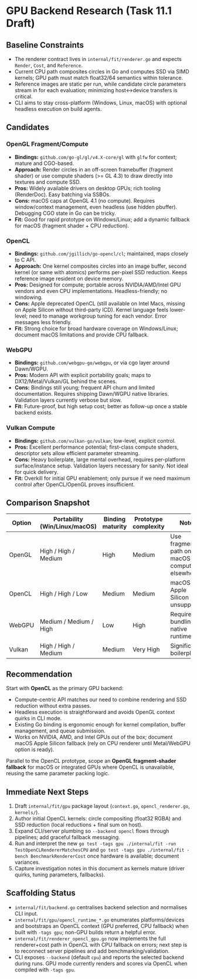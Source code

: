# GPU Backend Research (Task 11.1 Draft)

## Baseline Constraints
- The renderer contract lives in `internal/fit/renderer.go` and expects `Render`, `Cost`, and `Reference`.
- Current CPU path composites circles in Go and computes SSD via SIMD kernels; GPU path must match float32/64 semantics within tolerance.
- Reference images are static per run, while candidate circle parameters stream in for each evaluation; minimizing host↔device transfers is critical.
- CLI aims to stay cross-platform (Windows, Linux, macOS) with optional headless execution on build agents.

## Candidates
### OpenGL Fragment/Compute
- **Bindings:** `github.com/go-gl/gl/v4.X-core/gl` with `glfw` for context; mature and CGO-based.
- **Approach:** Render circles in an off-screen framebuffer (fragment shader) or use compute shaders (>= GL 4.3) to draw directly into textures and compute SSD.
- **Pros:** Widely available drivers on desktop GPUs; rich tooling (RenderDoc). Easy batching via SSBOs.
- **Cons:** macOS caps at OpenGL 4.1 (no compute). Requires window/context management, even headless (use hidden pbuffer). Debugging CGO state in Go can be tricky.
- **Fit:** Good for rapid prototype on Windows/Linux; add a dynamic fallback for macOS (fragment shader + CPU reduction).

### OpenCL
- **Bindings:** `github.com/jgillich/go-opencl/cl`; maintained, maps closely to C API.
- **Approach:** One kernel composites circles into an image buffer, second kernel (or same with atomics) performs per-pixel SSD reduction. Keeps reference image resident on device memory.
- **Pros:** Designed for compute; portable across NVIDIA/AMD/Intel GPU vendors and even CPU implementations. Headless-friendly; no windowing.
- **Cons:** Apple deprecated OpenCL (still available on Intel Macs, missing on Apple Silicon without third-party ICD). Kernel language feels lower-level; need to manage workgroup tuning for each vendor. Error messages less friendly.
- **Fit:** Strong choice for broad hardware coverage on Windows/Linux; document macOS limitations and provide CPU fallback.

### WebGPU
- **Bindings:** `github.com/webgpu-go/webgpu`, or via cgo layer around Dawn/WGPU.
- **Pros:** Modern API with explicit portability goals; maps to DX12/Metal/Vulkan/GL behind the scenes.
- **Cons:** Bindings still young; frequent API churn and limited documentation. Requires shipping Dawn/WGPU native libraries. Validation layers currently verbose but slow.
- **Fit:** Future-proof, but high setup cost; better as follow-up once a stable backend exists.

### Vulkan Compute
- **Bindings:** `github.com/vulkan-go/vulkan`; low-level, explicit control.
- **Pros:** Excellent performance potential; first-class compute shaders, descriptor sets allow efficient parameter streaming.
- **Cons:** Heavy boilerplate, large mental overhead, requires per-platform surface/instance setup. Validation layers necessary for sanity. Not ideal for quick delivery.
- **Fit:** Overkill for initial GPU enablement; only pursue if we need maximum control after OpenCL/OpenGL proves insufficient.

## Comparison Snapshot
| Option   | Portability (Win/Linux/macOS) | Binding maturity | Prototype complexity | Notes |
|----------|--------------------------------|------------------|----------------------|-------|
| OpenGL   | High / High / Medium           | High             | Medium               | Use fragment path on macOS, compute elsewhere |
| OpenCL   | High / High / Low              | Medium           | Medium               | macOS Apple Silicon unsupported |
| WebGPU   | Medium / Medium / High         | Low              | High                 | Requires bundling native runtimes |
| Vulkan   | High / High / Medium           | Medium           | Very High            | Significant boilerplate |

## Recommendation
Start with **OpenCL** as the primary GPU backend:
- Compute-centric API matches our need to combine rendering and SSD reduction without extra passes.
- Headless execution is straightforward and avoids OpenGL context quirks in CLI mode.
- Existing Go binding is ergonomic enough for kernel compilation, buffer management, and queue submission.
- Works on NVIDIA, AMD, and Intel GPUs out of the box; document macOS Apple Silicon fallback (rely on CPU renderer until Metal/WebGPU option is ready).

Parallel to the OpenCL prototype, scope an **OpenGL fragment-shader fallback** for macOS or integrated GPUs where OpenCL is unavailable, reusing the same parameter packing logic.

## Immediate Next Steps
1. Draft `internal/fit/gpu` package layout (`context.go`, `opencl_renderer.go`, `kernels/`).
2. Author initial OpenCL kernels: circle compositing (float32 RGBA) and SSD reduction (local reductions + final sum on host).
3. Expand CLI/server plumbing so `--backend opencl` flows through pipelines; add graceful fallback messaging.
4. Run and interpret the new `go test -tags gpu ./internal/fit -run TestOpenCLRendererMatchesCPU` and `go test -tags gpu ./internal/fit -bench BenchmarkRendererCost` once hardware is available; document variances.
5. Capture investigation notes in this document as kernels mature (driver quirks, tuning parameters, fallbacks).

## Scaffolding Status
- `internal/fit/backend.go` centralises backend selection and normalises CLI input.
- `internal/fit/gpu/opencl_runtime_*.go` enumerates platforms/devices and bootstraps an OpenCL context (GPU preferred, CPU fallback) when built with `-tags gpu`; non-GPU builds return a helpful error.
- `internal/fit/renderer_opencl_gpu.go` now implements the full renderer+cost path in OpenCL with CPU fallback on errors; next step is to reconnect server pipelines and add benchmarking/validation.
- CLI exposes `--backend` (default `cpu`) and reports the selected backend during runs. GPU mode currently renders and scores via OpenCL when compiled with `-tags gpu`.
